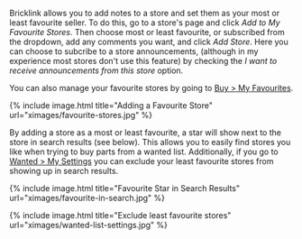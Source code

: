 Bricklink allows you to add notes to a store and set them as your most or least favourite seller. To do this, go to a store's page and click *Add to My Favourite Stores*. Then choose most or least favourite, or subscribed from the dropdown, add any comments you want, and click *Add Store*. Here you can choose to subcribe to a store announcements, (although in my experience most stores don't use this feature) by checking the *I want to receive announcements from this store* option.

<div class="alert alert-warning"> 
You can also manage your favourite stores by going to <a class="alert-link" href="http://www.bricklink.com/pref_favorite.asp">Buy > My Favourites</a>.
</div>

{% include image.html
    title="Adding a Favourite Store"
    url="ximages/favourite-stores.jpg"
%}

By adding a store as a most or least favourite, a star will show next to the store in search results (see below). This allows you to easily find stores you like when trying to buy parts from a wanted list. Additionally, if you go to [Wanted > My Settings](http://www.bricklink.com/wantedSettings.asp) you can exclude your least favourite stores from showing up in search results.

{% include image.html
    title="Favourite Star in Search Results"
    url="ximages/favourite-in-search.jpg"
%}

{% include image.html
    title="Exclude least favourite stores"
    url="ximages/wanted-list-settings.jpg"
%}

